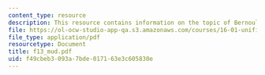 ```yaml
---
content_type: resource
description: This resource contains information on the topic of Bernoulli Equation.
file: https://ol-ocw-studio-app-qa.s3.amazonaws.com/courses/16-01-unified-engineering-i-ii-iii-iv-fall-2005-spring-2006/f49cbeb3093a7bde017163e3c605830e_f13_mud.pdf
file_type: application/pdf
resourcetype: Document
title: f13_mud.pdf
uid: f49cbeb3-093a-7bde-0171-63e3c605830e
---
```

